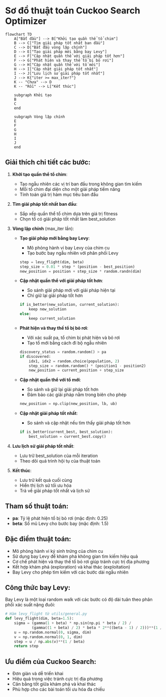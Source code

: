# Sơ đồ thuật toán Cuckoo Search Optimizer

```mermaid
flowchart TD
    A["Bắt đầu"] --> B["Khởi tạo quần thể tổ chim"]
    B --> C["Tìm giải pháp tốt nhất ban đầu"]
    C --> D["Bắt đầu vòng lặp chính"]
    D --> E["Tạo giải pháp mới bằng bay Levy"]
    E --> F["Cập nhật quần thể với giải pháp tốt hơn"]
    F --> G["Phát hiện và thay thế tổ bị bỏ rơi"]
    G --> H["Cập nhật quần thể với tổ mới"]
    H --> I["Cập nhật giải pháp tốt nhất"]
    I --> J["Lưu lịch sử giải pháp tốt nhất"]
    J --> K{"iter >= max_iter?"}
    K -- "Chưa" --> D
    K -- "Rồi" --> L["Kết thúc"]
    
    subgraph Khởi tạo
    B
    C
    end
    
    subgraph Vòng lặp chính
    E
    F
    G
    H
    I
    J
    end
```

## Giải thích chi tiết các bước:

1. **Khởi tạo quần thể tổ chim**:
   - Tạo ngẫu nhiên các vị trí ban đầu trong không gian tìm kiếm
   - Mỗi tổ chim đại diện cho một giải pháp tiềm năng
   - Tính toán giá trị hàm mục tiêu ban đầu

2. **Tìm giải pháp tốt nhất ban đầu**:
   - Sắp xếp quần thể tổ chim dựa trên giá trị fitness
   - Chọn tổ có giải pháp tốt nhất làm best_solution

3. **Vòng lặp chính** (max_iter lần):
   - **Tạo giải pháp mới bằng bay Levy**:
     * Mô phỏng hành vi bay Levy của chim cu
     * Tạo bước bay ngẫu nhiên với phân phối Levy
     ```python
     step = levy_flight(dim, beta)
     step_size = 0.01 * step * (position - best_position)
     new_position = position + step_size * random.randn(dim)
     ```
   
   - **Cập nhật quần thể với giải pháp tốt hơn**:
     * So sánh giải pháp mới với giải pháp hiện tại
     * Chỉ giữ lại giải pháp tốt hơn
     ```python
     if is_better(new_solution, current_solution):
         keep new_solution
     else:
         keep current_solution
     ```
   
   - **Phát hiện và thay thế tổ bị bỏ rơi**:
     * Với xác suất pa, tổ chim bị phát hiện và bỏ rơi
     * Tạo tổ mới bằng cách đi bộ ngẫu nhiên
     ```python
     discovery_status = random.random() > pa
     if discovered:
         idx1, idx2 = random.choice(population, 2)
         step_size = random.random() * (position1 - position2)
         new_position = current_position + step_size
     ```
   
   - **Cập nhật quần thể với tổ mới**:
     * So sánh và giữ lại giải pháp tốt hơn
     * Đảm bảo các giải pháp nằm trong biên cho phép
     ```python
     new_position = np.clip(new_position, lb, ub)
     ```
   
   - **Cập nhật giải pháp tốt nhất**:
     * So sánh và cập nhật nếu tìm thấy giải pháp tốt hơn
     ```python
     if is_better(current_best, best_solution):
         best_solution = current_best.copy()
     ```

4. **Lưu lịch sử giải pháp tốt nhất**:
   - Lưu trữ best_solution của mỗi iteration
   - Theo dõi quá trình hội tụ của thuật toán

5. **Kết thúc**:
   - Lưu trữ kết quả cuối cùng
   - Hiển thị lịch sử tối ưu hóa
   - Trả về giải pháp tốt nhất và lịch sử

## Tham số thuật toán:
- **pa**: Tỷ lệ phát hiện tổ bị bỏ rơi (mặc định: 0.25)
- **beta**: Số mũ Levy cho bước bay (mặc định: 1.5)

## Đặc điểm thuật toán:
- Mô phỏng hành vi ký sinh trứng của chim cu
- Sử dụng bay Levy để khám phá không gian tìm kiếm hiệu quả
- Cơ chế phát hiện và thay thế tổ bỏ rơi giúp tránh cực trị địa phương
- Kết hợp khám phá (exploration) và khai thác (exploitation)
- Bay Levy cho phép tìm kiếm với các bước dài ngẫu nhiên

## Công thức bay Levy:
Bay Levy là một loại random walk với các bước có độ dài tuân theo phân phối xác suất nặng đuôi:
```python
# Hàm levy_flight từ utils/general.py
def levy_flight(dim, beta=1.5):
    sigma = (gamma(1 + beta) * np.sin(np.pi * beta / 2) / 
            (gamma((1 + beta) / 2) * beta * 2**((beta - 1) / 2)))**(1 / beta)
    u = np.random.normal(0, sigma, dim)
    v = np.random.normal(0, 1, dim)
    step = u / np.abs(v)**(1 / beta)
    return step
```

## Ưu điểm của Cuckoo Search:
- Đơn giản và dễ triển khai
- Hiệu quả trong việc tránh cực trị địa phương
- Cân bằng tốt giữa khám phá và khai thác
- Phù hợp cho các bài toán tối ưu hóa đa chiều
